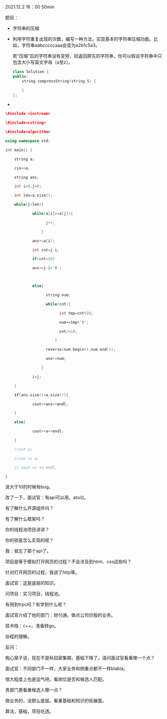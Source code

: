 2021.12.2 16：00 50min



题目：

- 字符串的压缩

- 利用字符重复出现的次数，编写一种方法，实现基本的字符串压缩功能。比如，字符串aabcccccaaa会变为a2b1c5a3。

  若“压缩”后的字符串没有变短，则返回原先的字符串。你可以假设字符串中只包含大小写英文字母（a至z）。

  ```cpp
  class Solution {
  public:
      string compressString(string S) {
  
      }
  };
  ```

- 

```c++
\#include <iostream>

\#include<cstring>

\#include<algorithm>

using namespace std;

int main() {

    string a;

    cin>>a;

    string ans;

    int i=0,j=0;

    int len=a.size();

    while(j<len){

            while(a[i]==a[j]){

                  j++;

                }

            ans+=a[i];

            int cnt=j-i;

            if(cnt<10)

            ans+=j-i+'0';



            else{

                  string num;

                  while(cnt){

                        int tmp=cnt%10;

                        num+=tmp+'0';

                        cnt/=10;

                      }

                  reverse(num.begin(),num.end());

                  ans+=num;

                }

            i=j;

    }

    if(ans.size()<a.size()){

            cout<<ans<<endl;

    }

    else{

            cout<<a<<endl;

    }

    //int a;

    //cin >> a;

    // cout << << endl;

}
```



说大于10的时候有bug。

改了一下，面试官：有api可以用。atoi()。



有了解什么开源组件吗？

有了解什么框架吗？



你的线程池项目讲讲？

你的锁是怎么实现的呢？

我：我忘了那个api了。



项目是等于模拟打开网页的过程？不会涉及到html、css这些吗？

针对打开网页的过程，我说了http等。

面试官：这是底层的知识。



问项目：实习项目，线程池。

有用到trpc吗？有学到什么呢？



面试官介绍了他的部门：财付通，做点公司炒股的业务。

技术栈：c++。准备转go。



协程的理解。



反问：

掏心窝子说，现在不是秋招密集期，基础下降了。请问面试官看重哪一个点？

面试官：不同部门不一样，大家业务和侧重点都不一样blabla。

很大程度上也是运气吧。看岗位是否和候选人匹配。



贵部门更看重候选人哪一点？

做业务的，没那么底层。看重基础和知识的拓展面。

算法，基础，项目吃透。



